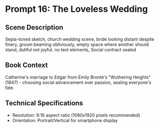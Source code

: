 # Prompt 16: The Loveless Wedding

## Scene Description
Sepia-toned sketch, church wedding scene, bride looking distant despite finery, groom beaming obliviously, empty space where another should stand, dutiful not joyful. no text elements, Social contract sealed

## Book Context
Catherine's marriage to Edgar from Emily Brontë's "Wuthering Heights" (1847) - choosing social advancement over passion, sealing everyone's fate.

## Technical Specifications
- Resolution: 9:16 aspect ratio (1080x1920 pixels recommended)
- Orientation: Portrait/Vertical for smartphone display